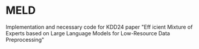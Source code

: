 # MELD
Implementation and necessary code for KDD24 paper "Eff icient Mixture of Experts based on Large Language Models for Low-Resource Data Preprocessing"
